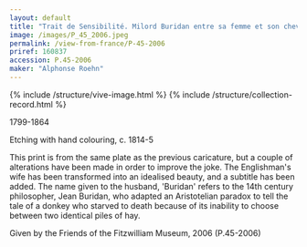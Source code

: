 ```yaml
---
layout: default
title: "Trait de Sensibilité. Milord Buridan entre sa femme et son cheval"
image: /images/P_45_2006.jpeg
permalink: /view-from-france/P-45-2006
priref: 160837
accession: P.45-2006
maker: "Alphonse Roehn"
---
```

{% include /structure/vive-image.html %}
{% include /structure/collection-record.html %}

1799-1864

Etching with hand colouring, c. 1814-5

This print is from the same plate as the previous caricature, but a couple of alterations have been made in order to improve the joke. The Englishman's wife has been transformed into an idealised beauty, and a subtitle has been added. The name given to the husband, 'Buridan' refers to the 14th century philosopher, Jean Buridan, who adapted an Aristotelian paradox to tell the tale of a donkey who starved to death because of its inability to choose between two identical piles of hay.

Given by the Friends of the Fitzwilliam Museum, 2006 (P.45-2006)
